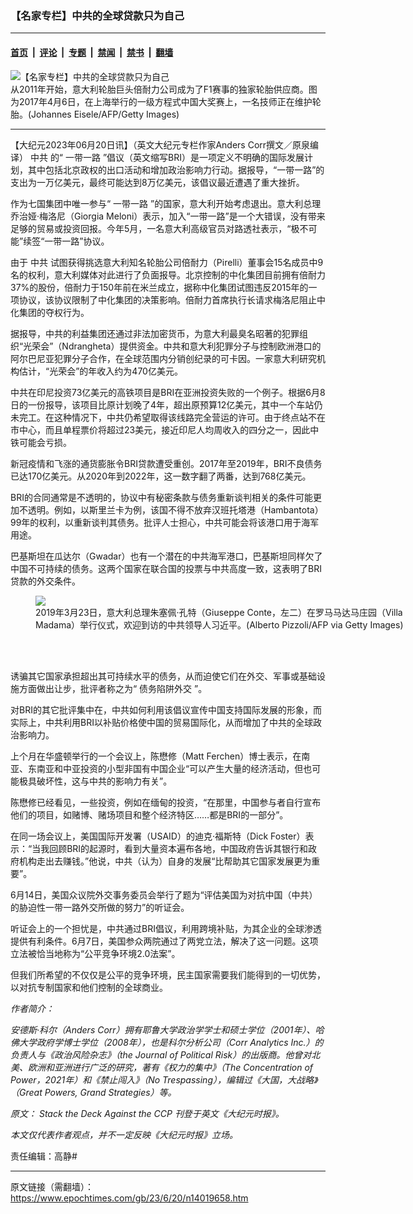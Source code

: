 ### 【名家专栏】中共的全球贷款只为自己

---

#### [首页](../../../..?n14019658) &nbsp;|&nbsp; [评论](../../../../../epoch-comment?n14019658) &nbsp;|&nbsp; [专题](../../../../../epoch-special?n14019658) &nbsp;|&nbsp; [禁闻](../../../../../epoch-news?n14019658) &nbsp;|&nbsp; [禁书](../../../../../books?n14019658) &nbsp;|&nbsp; [翻墙](https://github.com/gfw-breaker/nogfw/blob/master/README.md?n14019658)


<div><img alt="【名家专栏】中共的全球贷款只为自己" class="attachment-djy_600_400 size-djy_600_400 wp-post-image" src="https://i.epochtimes.com/assets/uploads/2023/06/id14019660-GettyImages-china-tires-european-union-665168382-1200x800-600x400.jpg"/>
<div class="caption">
 从2011年开始，意大利轮胎巨头倍耐力公司成为了F1赛事的独家轮胎供应商。图为2017年4月6日，在上海举行的一级方程式中国大奖赛上，一名技师正在维护轮胎。(Johannes Eisele/AFP/Getty Images)
</div></div><hr/><div class="post_content" id="artbody" itemprop="articleBody">
 <!-- article content begin -->
 <p>
  【大纪元2023年06月20日讯】（英文大纪元专栏作家Anders Corr撰文／原泉编译）
  <ok href="https://www.epochtimes.com/gb/tag/%E4%B8%AD%E5%85%B1.html">
   中共
  </ok>
  的“
  <ok href="https://www.epochtimes.com/gb/tag/%E4%B8%80%E5%B8%A6%E4%B8%80%E8%B7%AF.html">
   一带一路
  </ok>
  ”倡议（英文缩写BRI）是一项定义不明确的国际发展计划，其中包括北京政权的出口活动和增加政治影响力行动。据报导，“一带一路”的支出为一万亿美元，最终可能达到8万亿美元，该倡议最近遭遇了重大挫折。
 </p>
 <p>
  作为七国集团中唯一参与“
  <ok href="https://www.epochtimes.com/gb/tag/%E4%B8%80%E5%B8%A6%E4%B8%80%E8%B7%AF.html">
   一带一路
  </ok>
  ”的国家，意大利开始考虑退出。意大利总理乔治娅‧梅洛尼（Giorgia Meloni）表示，加入“一带一路”是一个大错误，没有带来足够的贸易或投资回报。今年5月，一名意大利高级官员对路透社表示，“极不可能”续签“一带一路”协议。
 </p>
 <p>
  由于
  <ok href="https://www.epochtimes.com/gb/tag/%E4%B8%AD%E5%85%B1.html">
   中共
  </ok>
  试图获得挑选意大利知名轮胎公司倍耐力（Pirelli）董事会15名成员中9名的权利，意大利媒体对此进行了负面报导。北京控制的中化集团目前拥有倍耐力37%的股份，倍耐力于150年前在米兰成立，据称中化集团试图违反2015年的一项协议，该协议限制了中化集团的决策影响。倍耐力首席执行长请求梅洛尼阻止中化集团的夺权行为。
 </p>
 <p>
  据报导，中共的利益集团还通过非法加密货币，为意大利最臭名昭著的犯罪组织“光荣会”（Ndrangheta）提供资金。中共和意大利犯罪分子与控制欧洲港口的阿尔巴尼亚犯罪分子合作，在全球范围内分销创纪录的可卡因。一家意大利研究机构估计，“光荣会”的年收入约为470亿美元。
 </p>
 <p>
  中共在印尼投资73亿美元的高铁项目是BRI在亚洲投资失败的一个例子。根据6月8日的一份报导，该项目比原计划晚了4年，超出原预算12亿美元，其中一个车站仍未完工。在这种情况下，中共仍希望取得该线路完全营运的许可。由于终点站不在市中心，而且单程票价将超过23美元，接近印尼人均周收入的四分之一，因此中铁可能会亏损。
 </p>
 <p>
  新冠疫情和飞涨的通货膨胀令BRI贷款遭受重创。2017年至2019年，BRI不良债务已达170亿美元。从2020年到2022年，这一数字翻了两番，达到768亿美元。
 </p>
 <p>
  BRI的合同通常是不透明的，协议中有秘密条款与债务重新谈判相关的条件可能更加不透明。例如，以斯里兰卡为例，该国不得不放弃汉班托塔港（Hambantota）99年的权利，以重新谈判其债务。批评人士担心，中共可能会将该港口用于海军用途。
 </p>
 <p>
  巴基斯坦在瓜达尔（Gwadar）也有一个潜在的中共海军港口，巴基斯坦同样欠了中国不可持续的债务。这两个国家在联合国的投票与中共高度一致，这表明了BRI贷款的外交条件。
 </p>
 <figure class="wp-caption aligncenter" style="width: 602px">
  <ok href=" https://img.theepochtimes.com/assets/uploads/2020/03/13/Giuseppe-Conte-and-Xi-Jinping-1200x800.jpg" rel="noreferrer noopener" target="_blank">
   <img class="" src="https://img.theepochtimes.com/assets/uploads/2020/03/13/Giuseppe-Conte-and-Xi-Jinping-1200x800.jpg"/>
  </ok>
  <br/><figcaption class="wp-caption-text">
   2019年3月23日，意大利总理朱塞佩‧孔特（Giuseppe Conte，左二）在罗马马达马庄园（Villa Madama）举行仪式，欢迎到访的中共领导人习近平。(Alberto Pizzoli/AFP via Getty Images)
  </figcaption><br/>
 </figure><br/>
 <p>
  诱骗其它国家承担超出其可持续水平的债务，从而迫使它们在外交、军事或基础设施方面做出让步，批评者称之为“
  <ok href="https://www.epochtimes.com/gb/tag/%E5%80%BA%E5%8A%A1%E9%99%B7%E9%98%B1%E5%A4%96%E4%BA%A4.html">
   债务陷阱外交
  </ok>
  ”。
 </p>
 <p>
  对BRI的其它批评集中在，中共如何利用该倡议宣传中国支持国际发展的形象，而实际上，中共利用BRI以补贴价格使中国的贸易国际化，从而增加了中共的全球政治影响力。
 </p>
 <p>
  上个月在华盛顿举行的一个会议上，陈懋修（Matt Ferchen）博士表示，在南亚、东南亚和中亚投资的小型非国有中国企业“可以产生大量的经济活动，但也可能极具破坏性，这与中共的影响力有关”。
 </p>
 <p>
  陈懋修已经看见，一些投资，例如在缅甸的投资，“在那里，中国参与者自行宣布他们的项目，如赌博、赌场项目和整个经济特区……都是BRI的一部分”。
 </p>
 <p>
  在同一场会议上，美国国际开发署（USAID）的迪克‧福斯特（Dick Foster）表示：“当我回顾BRI的起源时，看到大量资本遍布各地，中国政府告诉其银行和政府机构走出去赚钱。”他说，中共（认为）自身的发展“比帮助其它国家发展更为重要”。
 </p>
 <p>
  6月14日，美国众议院外交事务委员会举行了题为“评估美国为对抗中国（中共）的胁迫性一带一路外交所做的努力”的听证会。
 </p>
 <p>
  听证会上的一个担忧是，中共通过BRI倡议，利用跨境补贴，为其企业的全球渗透提供有利条件。6月7日，美国参众两院通过了两党立法，解决了这一问题。这项立法被恰当地称为“公平竞争环境2.0法案”。
 </p>
 <p>
  但我们所希望的不仅仅是公平的竞争环境，民主国家需要我们能得到的一切优势，以对抗专制国家和他们控制的全球商业。
 </p>
 <p>
  <em>
   作者简介：
  </em>
 </p>
 <p>
  <em>
   安德斯‧科尔（Anders Corr）拥有耶鲁大学政治学学士和硕士学位（2001年）、哈佛大学政府学博士学位（2008年），也是科尔分析公司（Corr Analytics Inc.）的负责人与《政治风险杂志》（the Journal of Political Risk）的出版商。他曾对北美、欧洲和亚洲进行广泛的研究，著有《权力的集中》（The Concentration of Power，2021年）和《禁止闯入》（No Trespassing），编辑过《大国，大战略》（Great Powers, Grand Strategies）等。
  </em>
 </p>
 <p>
  <em>
   原文：
   <ok href="https://www.theepochtimes.com/stack-the-deck-against-china_5323155.html" rel="noopener noreferrer" target="_blank">
    Stack the Deck Against the CCP
   </ok>
   刊登于英文《大纪元时报》。
  </em>
 </p>
 <p>
  <em>
   本文仅代表作者观点，并不一定反映《大纪元时报》立场。
  </em>
 </p>
 <p>
  责任编辑：高静#
 </p>
 <!-- article content end -->
 <div id="below_article_ad">
 </div>
</div>


---

原文链接（需翻墙）：https://www.epochtimes.com/gb/23/6/20/n14019658.htm